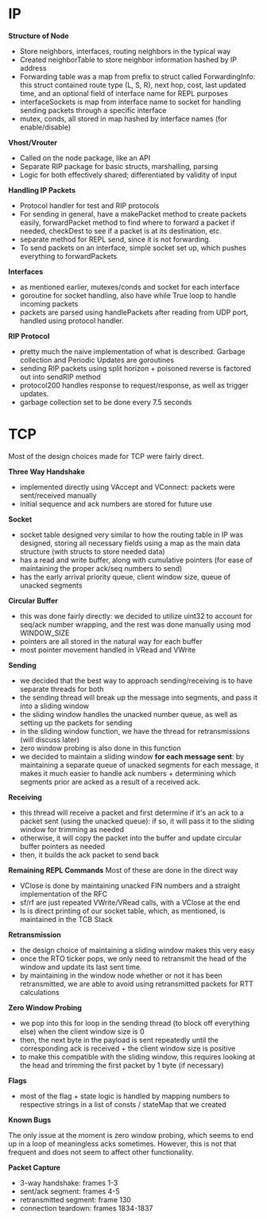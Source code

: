 # IP 

**Structure of Node**
- Store neighbors, interfaces, routing neighbors in the typical way
- Created neighborTable to store neighbor information hashed by IP address
- Forwarding table was a map from prefix to struct called ForwardingInfo: this struct contained route type (L, S, R), next hop, cost, last updated time, and an optional field of interface name for REPL purposes
- interfaceSockets is map from interface name to socket for handling sending packets through a specific interface
- mutex, conds, all stored in map hashed by interface names (for enable/disable)

**Vhost/Vrouter**
- Called on the node package, like an API
- Separate RIP package for basic structs, marshalling, parsing
- Logic for both effectively shared; differentiated by validity of input

**Handling IP Packets**
- Protocol handler for test and RIP protocols
- For sending in general, have a makePacket method to create packets easily, forwardPacket method to find where to forward a packet if needed, checkDest to see if a packet is at its destination, etc.
- separate method for REPL send, since it is not forwarding.
- To send packets on an interface, simple socket set up, which pushes everything to forwardPackets

**Interfaces**
- as mentioned earlier, mutexes/conds and socket for each interface
- goroutine for socket handling, also have while True loop to handle incoming packets
- packets are parsed using handlePackets after reading from UDP port, handled using protocol handler.

**RIP Protocol**
- pretty much the naive implementation of what is described. Garbage collection and Periodic Updates are goroutines
- sending RIP packets using split horizon + poisoned reverse is factored out into sendRIP method
- protocol200 handles response to request/response, as well as trigger updates.
- garbage collection set to be done every 7.5 seconds

# TCP
Most of the design choices made for TCP were fairly direct. 

**Three Way Handshake**
- implemented directly using VAccept and VConnect: packets were sent/received manually
- initial sequence and ack numbers are stored for future use

**Socket**
- socket table designed very similar to how the routing table in IP was designed, storing all necessary fields using a map as the main data structure (with structs to store needed data)
- has a read and write buffer, along with cumulative pointers (for ease of maintaining the proper ack/seq numbers to send)
- has the early arrival priority queue, client window size, queue of unacked segments

**Circular Buffer**
- this was done fairly directly: we decided to utilize uint32 to account for seq/ack number wrapping, and the rest was done manually using mod WINDOW_SIZE
- pointers are all stored in the natural way for each buffer
- most pointer movement handled in VRead and VWrite

**Sending**
- we decided that the best way to approach sending/receiving is to have separate threads for both
- the sending thread will break up the message into segments, and pass it into a sliding window
- the sliding window handles the unacked number queue, as well as setting up the packets for sending
- in the sliding window function, we have the thread for retransmissions (will discuss later)
- zero window probing is also done in this function
- we decided to maintain a sliding window **for each message sent**: by maintaining a separate queue of unacked segments for each message, it makes it much easier to handle ack numbers + determining which segments prior are acked as a result of a received ack.

**Receiving**
- this thread will receive a packet and first determine if it's an ack to a packet sent (using the unacked queue): if so, it will pass it to the sliding window for trimming as needed
- otherwise, it will copy the packet into the buffer and update circular buffer pointers as needed
- then, it builds the ack packet to send back

**Remaining REPL Commands**
Most of these are done in the direct way 
- VClose is done by maintaining unacked FIN numbers and a straight implementation of the RFC 
- sf/rf are just repeated VWrite/VRead calls, with a VClose at the end
- ls is direct printing of our socket table, which, as mentioned, is maintained in the TCB Stack

**Retransmission**
- the design choice of maintaining a sliding window makes this very easy
- once the RTO ticker pops, we only need to retransmit the head of the window and update its last sent time.
- by maintaining in the window node whether or not it has been retransmitted, we are able to avoid using retransmitted packets for RTT calculations

**Zero Window Probing**
- we pop into this for loop in the sending thread (to block off everything else) when the client window size is 0
- then, the next byte in the payload is sent repeatedly until the corresponding ack is received + the client window size is positive
- to make this compatible with the sliding window, this requires looking at the head and trimming the first packet by 1 byte (if necessary)

**Flags**
- most of the flag + state logic is handled by mapping numbers to respective strings in a list of consts / stateMap that we created 

**Known Bugs**

The only issue at the moment is zero window probing, which seems to end up in a loop of meaningless acks sometimes. However, this is not that frequent and does not seem to affect other functionality.

**Packet Capture**
- 3-way handshake: frames 1-3
- sent/ack segment: frames 4-5
- retransmitted segment: frame 130
- connection teardown: frames 1834-1837